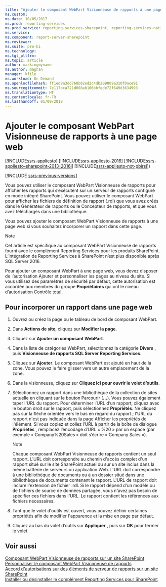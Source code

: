 ```yaml
---
title: "Ajouter le composant WebPart Visionneuse de rapports à une page web | Microsoft Docs"
ms.custom: 
ms.date: 10/05/2017
ms.prod: reporting-services
ms.prod_service: reporting-services-sharepoint, reporting-services-native
ms.service: 
ms.component: report-server-sharepoint
ms.reviewer: 
ms.suite: pro-bi
ms.technology: 
ms.tgt_pltfrm: 
ms.topic: article
author: markingmyname
ms.author: maghan
manager: kfile
ms.workload: On Demand
ms.openlocfilehash: ff1ed8a3dd760b02ed2c4db209009a310f0ace91
ms.sourcegitcommit: 7e117bca721d008ab106bbfede72f649d3634993
ms.translationtype: HT
ms.contentlocale: fr-FR
ms.lasthandoff: 01/09/2018
---
```

# <a name="add-the-report-viewer-web-part-to-a-web-page"></a>Ajouter le composant WebPart Visionneuse de rapports à une page web

[!INCLUDE[ssrs-appliesto](../../includes/ssrs-appliesto.md)] [!INCLUDE[ssrs-appliesto-2016](../../includes/ssrs-appliesto-2016.md)] [!INCLUDE[ssrs-appliesto-sharepoint-2013-2016i](../../includes/ssrs-appliesto-sharepoint-2013-2016.md)] [!INCLUDE[ssrs-appliesto-not-pbirsi](../../includes/ssrs-appliesto-not-pbirs.md)])

[!INCLUDE [ssrs-previous-versions](../../includes/ssrs-previous-versions.md)]

Vous pouvez utiliser le composant WebPart Visionneuse de rapports pour afficher les rapports qui s’exécutent sur un serveur de rapports configuré en mode intégré SharePoint. Vous pouvez utiliser le composant WebPart pour afficher les fichiers de définition de rapport (.rdl) que vous avez créés dans le Générateur de rapports ou le Concepteur de rapports, et que vous avez téléchargés dans une bibliothèque.

Vous pouvez ajouter le composant WebPart Visionneuse de rapports à une page web si vous souhaitez incorporer un rapport dans cette page.

> [!NOTE]
> Cet article est spécifique au composant WebPart Visionneuse de rapports fourni avec le complément Reporting Services pour les produits SharePoint. L’intégration de Reporting Services à SharePoint n’est plus disponible après SQL Server 2016.

Pour ajouter un composant WebPart à une page web, vous devez disposer de l’autorisation Ajouter et personnaliser les pages au niveau du site. Si vous utilisez des paramètres de sécurité par défaut, cette autorisation est accordée aux membres du groupe **Propriétaires** qui ont le niveau d’autorisation Contrôle total.

## <a name="to-embed-a-report-in-a-web-page"></a>Pour incorporer un rapport dans une page web

1.  Ouvrez ou créez la page ou le tableau de bord de composant WebPart.  
  
2.  Dans **Actions de site**, cliquez sur **Modifier la page**.  
  
3.  Cliquez sur **Ajouter un composant WebPart**.  
  
4.  Dans la liste de catégories WebPart, sélectionnez la catégorie **Divers** , puis **Visionneuse de rapports SQL Server Reporting Services**.  
  
5.  Cliquez sur **Ajouter**. Le composant WebPart est ajouté en haut de la zone. Vous pouvez le faire glisser vers un autre emplacement de la zone.  
  
6.  Dans la visionneuse, cliquez sur **Cliquez ici pour ouvrir le volet d’outils**.  
  
7.  Sélectionnez un rapport dans une bibliothèque de la collection de sites actuelle en cliquant sur le bouton Parcourir (**...**). Vous pouvez également taper l'URL du rapport. Pour déterminer l’URL d’un rapport, cliquez avec le bouton droit sur le rapport, puis sélectionnez **Propriétés**. Ne cliquez pas sur la flèche orientée vers le bas en regard du rapport ; l'URL du rapport n'est pas indiquée dans la page Afficher les propriétés de l'élément. Si vous copiez et collez l’URL à partir de la boîte de dialogue **Propriétés** , remplacez l’encodage d’URL « %20 » par un espace (par exemple « Company%20Sales » doit s’écrire « Company Sales »).  
  
    > [!NOTE]  
    >  Chaque composant WebPart Visionneuse de rapports contient un seul rapport. L'URL doit correspondre au chemin d'accès complet d'un rapport situé sur le site SharePoint actuel ou sur un site inclus dans la même batterie de serveurs ou application Web. L'URL doit correspondre à une bibliothèque de documents ou à un dossier situé dans une bibliothèque de documents contenant le rapport. L'URL de rapport doit inclure l'extension de fichier .rdl. Si le rapport dépend d'un modèle ou de fichiers de source de données partagée, vous n'avez pas besoin de spécifier ces fichiers dans l'URL. Le rapport contient les références aux fichiers nécessaires.  
  
8.  Tant que le volet d'outils est ouvert, vous pouvez définir certaines propriétés afin de modifier l'apparence et la mise en page par défaut.  
  
9. Cliquez au bas du volet d’outils sur **Appliquer** , puis sur **OK** pour fermer le volet.  
  
## <a name="see-also"></a>Voir aussi

 [Composant WebPart Visionneuse de rapports sur un site SharePoint](../../reporting-services/report-server-sharepoint/report-viewer-web-part-on-a-sharepoint-site.md)   
 [Personnaliser le composant WebPart Visionneuse de rapports](../../reporting-services/report-server-sharepoint/customize-the-report-viewer-web-part.md)   
 [Accord d'autorisations sur des éléments de serveur de rapports sur un site SharePoint](../../reporting-services/security/granting-permissions-on-report-server-items-on-a-sharepoint-site.md)   
 [Installer ou désinstaller le complément Reporting Services pour SharePoint](../../reporting-services/install-windows/install-or-uninstall-the-reporting-services-add-in-for-sharepoint.md)  
